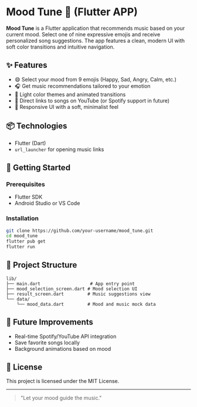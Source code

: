 # Mood Tune 🎵 (Flutter APP)

**Mood Tune** is a Flutter application that recommends music based on your current mood. Select one of nine expressive emojis and receive personalized song suggestions. 
The app features a clean, modern UI with soft color transitions and intuitive navigation.

## ✨ Features

* 😄 Select your mood from 9 emojis (Happy, Sad, Angry, Calm, etc.)
* 🎧 Get music recommendations tailored to your emotion
* 🌈 Light color themes and animated transitions
* 🔗 Direct links to songs on YouTube (or Spotify support in future)
* 📱 Responsive UI with a soft, minimalist feel

## 📦 Technologies

* Flutter (Dart)
* `url_launcher` for opening music links

## 🚀 Getting Started

### Prerequisites

* Flutter SDK
* Android Studio or VS Code

### Installation

```bash
git clone https://github.com/your-username/mood_tune.git
cd mood_tune
flutter pub get
flutter run
```

## 📁 Project Structure

```
lib/
├── main.dart                   # App entry point
├── mood_selection_screen.dart # Mood selection UI
├── result_screen.dart         # Music suggestions view
└── data/
    └── mood_data.dart         # Mood and music mock data
```

## 🔮 Future Improvements

* Real-time Spotify/YouTube API integration
* Save favorite songs locally
* Background animations based on mood

## 📄 License

This project is licensed under the MIT License.

---

> "Let your mood guide the music."




